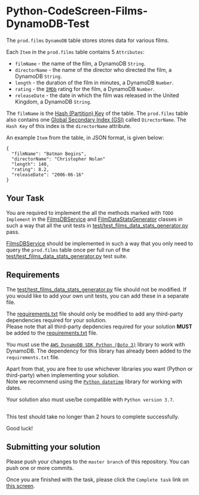 # Python-CodeScreen-Films-DynamoDB-Test
The `prod.films` `DynamoDB` table stores stores data for various films.

Each `Item` in the `prod.films` table contains 5 `Attributes`:

* `filmName` - the name of the film, a DynamoDB `String`. 
* `directorName` - the name of the director who directed the film, a DynamoDB `String`.
* `length` - the duration of the film in minutes, a DynamoDB `Number`.
* `rating` - the <a href="https://www.imdb.com/" target="_blank">`IMDb`</a> rating for the film, a DynamoDB `Number`.
* `releaseDate` - the date in which the film was released in the United Kingdom, a DynamoDB `String`.


The `filmName` is the <a href="https://docs.aws.amazon.com/amazondynamodb/latest/developerguide/HowItWorks.CoreComponents.html#HowItWorks.CoreComponents.PrimaryKey" target="_blank">Hash (Partition) Key</a> of the table.
The `prod.films` table also contains one <a href="https://docs.aws.amazon.com/amazondynamodb/latest/developerguide/HowItWorks.CoreComponents.html#HowItWorks.CoreComponents.SecondaryIndexes" target="_blank">Global Secondary Index (GSI)</a> called `DirectorName`. The `Hash Key` of this index is
the `directorName` attribute.

An example `Item` from the table, in JSON format, is given below:

    {
      "filmName": "Batman Begins",
      "directorName": "Christopher Nolan"
      "length": 140,
      "rating": 8.2,
      "releaseDate": "2006-06-16"
    }

## Your Task

You are required to implement the all the methods marked with `TODO Implement` in the [FilmsDBService](films/films_db_service.py) and [FilmDataStatsGenerator](films/films_data_stats_generator.py) classes in such a way that
all the unit tests in [test/test_films_data_stats_generator.py](test/test_films_data_stats_generator.py) pass.

[FilmsDBService](films/films_db_service.py) should be implemented in such a way that you only need to query the `prod.films`
table once per full run of the [test/test_films_data_stats_generator.py](test/test_films_data_stats_generator.py) test suite.

## Requirements

The [test/test_films_data_stats_generator.py](test/test_films_data_stats_generator.py) file should not be modified. If you would like to add your own unit tests, you
can add these in a separate file.

The [requirements.txt](requirements.txt) file should only be modified to add any third-party dependencies required for your solution. <br> Please note that all third-party depdencies required for your solution **MUST** be added to the [requirements.txt](requirements.txt) file.

You must use the <a href="https://docs.aws.amazon.com/amazondynamodb/latest/developerguide/GettingStarted.Python.html" target="_blank">`AWS DynamoDB SDK Python (Boto 3)`</a> library to work with DynamoDB.
The dependency for this library has already been added to the `requirements.txt` file.

Apart from that, you are free to use whichever libraries you want (Python or third-party) when implementing your solution. </br>
Note we recommend using the <a href="https://docs.python.org/3.7/library/datetime.html" target="_blank">`Python datetime`</a> library for working with dates.

Your solution also must use/be compatible with `Python version 3.7`.

##

This test should take no longer than 2 hours to complete successfully.

Good luck!

## Submitting your solution

Please push your changes to the `master branch` of this repository. You can push one or more commits. <br>

Once you are finished with the task, please click the `Complete task` link on <a href="https://app.codescreen.dev/#/codescreentest482cb078-0bb6-4854-a464-9648339e90fb" target="_blank">this screen</a>.